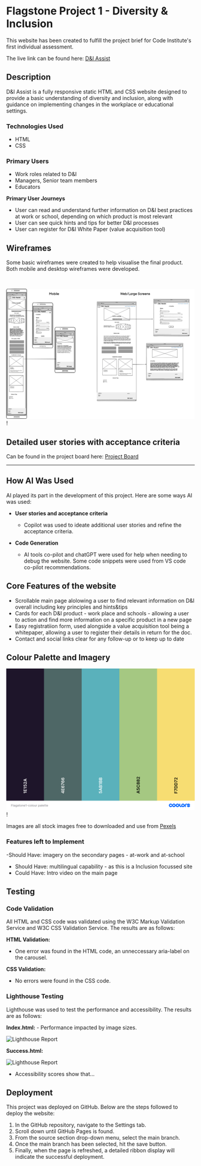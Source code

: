 # __Flagstone Project 1 - Diversity & Inclusion__
This website has been created to fulfill the project brief for Code Institute's first individual assessment.

The live link can be found here: [D&I Assist](https://msaunders4-bc.github.io/flagstone-1/index.html#index.html)

## __Description__
D&I Assist is a fully responsive static HTML and CSS website designed to provide a basic understanding of diversity and inclusion, along with guidance on implementing changes in the workplace or educational settings.

### __Technologies Used__
- HTML
- CSS


### __Primary Users__
- Work roles related to D&I
- Managers, Senior team members
- Educators


__Primary User Journeys__
- User can read and understand further information on D&I best practices
at work or school, depending on which product is most relevant
- User can see quick hints and tips for better D&I processes
- User can register for D&I White Paper (value acquisition tool)

## __Wireframes__
Some basic wireframes were created to help visualise the final product. Both mobile and desktop wireframes were developed.

<img>

![Wireframe](/assets/images/Flagstone-Wireframe_3.png) !


## __Detailed user stories with acceptance criteria__

Can be found in the project board here: [Project Board](https://github.com/users/msaunders4-bc/projects/3)

---

## __How AI Was Used__

AI played its part in the development of this project. Here are some ways AI was used:

- __User stories and acceptance criteria__
    - Copilot was used to ideate additional user stories and refine the acceptance criteria.

- __Code Generation__
    - AI tools co-pilot and chatGPT were used for help when needing to debug the website. Some code snippets were used from VS code co-pilot recommendations.


	


## __Core Features of the website__
 - Scrollable main page alolowing a user to find relevant information on D&I overall including key principles and hints&tips
 - Cards for each D&I product - work place and schools - allowing a user to action and find more information on a specific product in a new page
 - Easy registratiion form, used alongside a value acquisition tool being a whitepaper, allowing a user to register their details in return for the doc.
 - Contact and social links clear for any follow-up or to keep up to date

## __Colour Palette and Imagery__
![Colour palette](/assets/images/Flagstone1-colour%20palette.png) !

Images are all stock images free to downloaded and use from [Pexels](https://www.pexels.com/)

### __Features left to Implement__
 -Should Have: imagery on the secondary pages - at-work and at-school
 - Should Have: multilingual capability - as this is a Inclusion focussed site
 - Could Have: Intro video on the main page
 

## __Testing__

### __Code Validation__

All HTML and CSS code was validated using the W3C Markup Validation Service and W3C CSS Validation Service. The results are as follows:

__HTML Validation:__
- One error was found in the HTML code, an unneccessary aria-label on the carousel.

__CSS Validation:__
- No errors were found in the CSS code.

### __Lighthouse Testing__

Lighthouse was used to test the performance and accessibility. The results are as follows:

__Index.html:__
    - Performance impacted by image sizes.

![Lighthouse Report](/assets/images/xxx)

__Success.html:__

![Lighthouse Report](/assets/images/xxx)

- Accessibility scores show that...

## __Deployment__

This project was deployed on GitHub. Below are the steps followed to deploy the website:
1. In the GitHub repository, navigate to the Settings tab.
2. Scroll down until GitHub Pages is found.
3. From the source section drop-down menu, select the main branch.
4. Once the main branch has been selected, hit the save button.
5. Finally, when the page is refreshed, a detailed ribbon display will indicate the successful deployment. 
